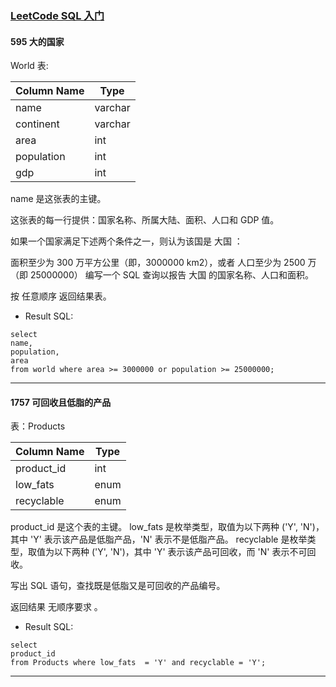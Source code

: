 ### [LeetCode SQL 入门](https://leetcode.cn/study-plan/sql/?progress=kyspxfh)

#### 595 大的国家

World 表:

| Column Name   | Type        | 
|---------------|-------------|
| name          | varchar     |
| continent     | varchar     |
| area          | int         |
| population    | int         |
| gdp           | int         |

name 是这张表的主键。

这张表的每一行提供：国家名称、所属大陆、面积、人口和 GDP 值。

如果一个国家满足下述两个条件之一，则认为该国是 大国 ：

面积至少为 300 万平方公里（即，3000000 km2），或者
人口至少为 2500 万（即 25000000）
编写一个 SQL 查询以报告 大国 的国家名称、人口和面积。

按 任意顺序 返回结果表。

- Result SQL:

```
select
name,
population,
area
from world where area >= 3000000 or population >= 25000000;
```
----------------

#### 1757 可回收且低脂的产品

表：Products

| Column Name | Type    |
|-------------|---------|
| product_id  | int     |
| low_fats    | enum    |
| recyclable  | enum    |

product_id 是这个表的主键。
low_fats 是枚举类型，取值为以下两种 ('Y', 'N')，其中 'Y' 表示该产品是低脂产品，'N' 表示不是低脂产品。
recyclable 是枚举类型，取值为以下两种 ('Y', 'N')，其中 'Y' 表示该产品可回收，而 'N' 表示不可回收。

写出 SQL 语句，查找既是低脂又是可回收的产品编号。

返回结果 无顺序要求 。

- Result SQL:

```
select 
product_id
from Products where low_fats  = 'Y' and recyclable = 'Y';
```
----------------

